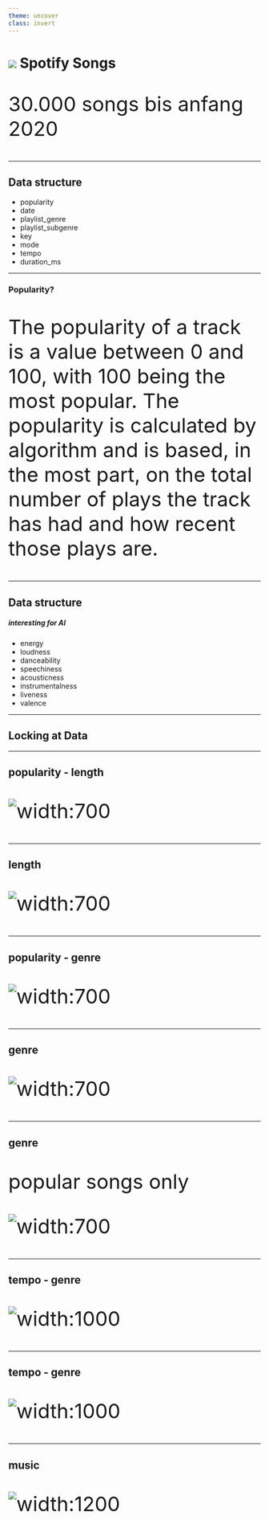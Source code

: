 ```yaml
---
theme: uncover
class: invert
---
```


# ![](slideAssets%2Fspotify-icon.svg) Spotify Songs

30.000 songs bis anfang 2020

---

## Data structure

- popularity
- date
- playlist_genre
- playlist_subgenre
- key
- mode
- tempo
- duration_ms

---

<style scoped>
p {
  font-size: 40px
}
</style>

### Popularity?

The popularity of a track is a value between 0 and 100, with 100 being the most popular. The popularity is calculated by algorithm and is based, in the most part, on the total number of plays the track has had and how recent those plays are. 

---

## Data structure

##### interesting for AI

- energy
- loudness
- danceability
- speechiness
- acousticness
- instrumentalness
- liveness
- valence

--- 

## Locking at Data

---

## popularity - length

![width:700](slideAssets/popularity-length.png)

---

## length

![width:700](slideAssets/duration.png)

---

## popularity - genre

![width:700](slideAssets/popularity-genre.png)


---

## genre

![width:700](slideAssets/genre.png)

---

## genre

popular songs only

![width:700](slideAssets/genre-popular.png)

---

## tempo - genre

![width:1000](slideAssets/tempo-genre.png)

---

## tempo - genre

![width:1000](slideAssets/tempo-genre-edm.png)

---

## music

![width:1200](slideAssets/music.png)
